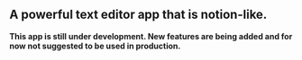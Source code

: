 ## A powerful text editor app that is notion-like.

**This app is still under development. New features are being added and for now not suggested to be used in production.**
